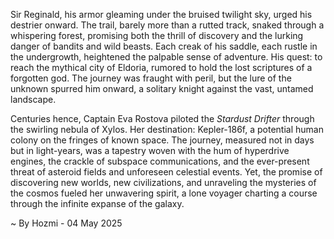
Sir Reginald, his armor gleaming under the bruised twilight sky, urged his destrier onward.  The trail, barely more than a rutted track, snaked through a whispering forest, promising both the thrill of discovery and the lurking danger of bandits and wild beasts.  Each creak of his saddle, each rustle in the undergrowth, heightened the palpable sense of adventure.  His quest: to reach the mythical city of Eldoria, rumored to hold the lost scriptures of a forgotten god.  The journey was fraught with peril, but the lure of the unknown spurred him onward, a solitary knight against the vast, untamed landscape.


Centuries hence, Captain Eva Rostova piloted the *Stardust Drifter* through the swirling nebula of Xylos.  Her destination: Kepler-186f, a potential human colony on the fringes of known space.  The journey, measured not in days but in light-years, was a tapestry woven with the hum of hyperdrive engines, the crackle of subspace communications, and the ever-present threat of asteroid fields and unforeseen celestial events. Yet, the promise of discovering new worlds, new civilizations, and unraveling the mysteries of the cosmos fueled her unwavering spirit, a lone voyager charting a course through the infinite expanse of the galaxy.

~ By Hozmi - 04 May 2025

